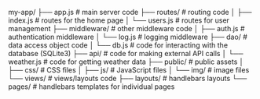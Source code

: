my-app/
├── app.js          # main server code
├── routes/         # routing code
│   ├── index.js    # routes for the home page
│   └── users.js    # routes for user management
├── middleware/     # other middleware code
│   ├── auth.js     # authentication middleware
│   └── log.js      # logging middleware
├── dao/            # data access object code
│   └── db.js       # code for interacting with the database (SQLite3)
├── api/            # code for making external API calls
│   └── weather.js  # code for getting weather data
├── public/         # public assets
│   ├── css/        # CSS files
│   ├── js/         # JavaScript files
│   └── img/        # image files
└── views/          # views/layouts code
    ├── layouts/    # handlebars layouts
    └── pages/      # handlebars templates for individual pages
